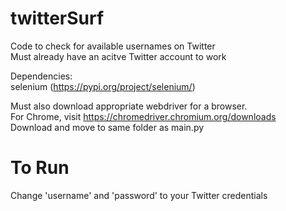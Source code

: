 # twitterSurf
Code to check for available usernames on Twitter \
Must already have an acitve Twitter account to work

Dependencies: \
  selenium (https://pypi.org/project/selenium/)

Must also download appropriate webdriver for a browser.\
For Chrome, visit https://chromedriver.chromium.org/downloads \
Download and move to same folder as main.py

# To Run
Change 'username' and 'password' to your Twitter credentials
